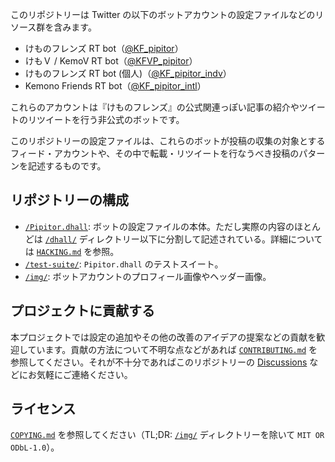 このリポジトリーは Twitter の以下のボットアカウントの設定ファイルなどのリソース群を含みます。

- けものフレンズ RT bot（[@KF\_pipitor]）
- けもＶ / KemoV RT bot（[@KFVP\_pipitor]）
- けものフレンズ RT bot (個人)（[@KF\_pipitor\_indv]）
- Kemono Friends RT bot（[@KF\_pipitor\_intl]）

[@KF\_pipitor]: <https://twitter.com/KF_pipitor>
[@KFVP\_pipitor]: <https://twitter.com/KFVP_pipitor>
[@KF\_pipitor\_indv]: <https://twitter.com/KF_pipitor_indv>
[@KF\_pipitor\_intl]: <https://twitter.com/KF_pipitor_intl>

これらのアカウントは『けものフレンズ』の公式関連っぽい記事の紹介やツイートのリツイートを行う非公式のボットです。

このリポジトリーの設定ファイルは、これらのボットが投稿の収集の対象とするフィード・アカウントや、その中で転載・リツイートを行なうべき投稿のパターンを記述するものです。

## リポジトリーの構成

- [`/Pipitor.dhall`](Pipitor.dhall): ボットの設定ファイルの本体。ただし実際の内容のほとんどは [`/dhall/`](dhall) ディレクトリー以下に分割して記述されている。詳細については [`HACKING.md`](HACKING.md) を参照。
- [`/test-suite/`](test-suite): `Pipitor.dhall` のテストスイート。
- [`/img/`](img): ボットアカウントのプロフィール画像やヘッダー画像。

## プロジェクトに貢献する

本プロジェクトでは設定の追加やその他の改善のアイデアの提案などの貢献を歓迎しています。貢献の方法について不明な点などがあれば [`CONTRIBUTING.md`](CONTRIBUTING.md) を参照してください。それが不十分であればこのリポジトリーの [Discussions] などにお気軽にご連絡ください。

[Discussions]: <https://github.com/U-cauda-elongata/KF_pipitor-resources/discussions>

## ライセンス

[`COPYING.md`](COPYING.md) を参照してください（TL;DR: [`/img/`](img) ディレクトリーを除いて `MIT OR ODbL-1.0`）。
